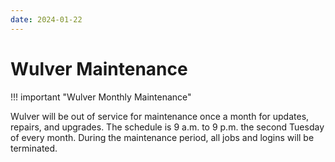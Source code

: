 ```yaml
---
date: 2024-01-22
---
```


# Wulver Maintenance

!!! important "Wulver Monthly Maintenance" 


Wulver will be out of service for maintenance once a month for updates, repairs, and upgrades.  The schedule is 9 a.m. to 9 p.m. the second Tuesday of every month.  During the maintenance period, all jobs and logins will be terminated.
